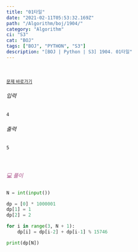 ```yaml
---
title: "01타일"
date: "2021-02-11T05:53:32.169Z"
path: "/Algorithm/boj/1904/"
category: "Algorithm"
ci: "S3"
cat: "BOJ"
tags: ["BOJ", "PYTHON", "S3"]
description: "[BOJ | Python | S3] 1904. 01타일"
---
```


<br />

<a href="https://www.acmicpc.net/problem/1904"><small>문제 바로가기</small></a>

###### 입력

```sh
4
```

###### 출력

```sh
5
```

<br />

##### <h5 style="color:#C587AE;">💻 풀이</h5>

```python
N = int(input())

dp = [0] * 1000001
dp[1] = 1
dp[2] = 2

for i in range(3, N + 1):
    dp[i] = dp[i-2] + dp[i-1] % 15746

print(dp[N])
```

